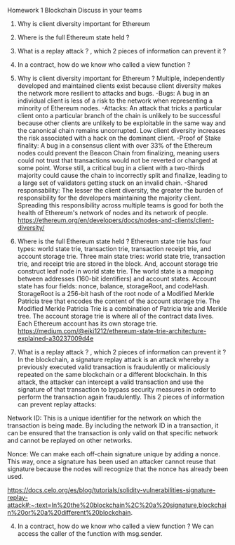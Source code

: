 Homework 1
Blockchain
Discuss in your teams

1. Why is client diversity important for Ethereum
2. Where is the full Ethereum state held ?
3. What is a replay attack ? , which 2 pieces of information can prevent it ?
4. In a contract, how do we know who called a view function ?

1. Why is client diversity important for Ethereum ?
Multiple, independently developed and maintained clients exist because client diversity makes the network more resilient to attacks and bugs.
-Bugs: A bug in an individual client is less of a risk to the network when representing a minority of Ethereum nodes.
-Attacks: An attack that tricks a particular client onto a particular branch of the chain is unlikely to be successful because other clients are unlikely to be exploitable in the same way and the canonical chain remains uncorrupted. Low client diversity increases the risk associated with a hack on the dominant client.
-Proof of Stake finality: A bug in a consensus client with over 33% of the Ethereum nodes could prevent the Beacon Chain from finalizing, meaning users could not trust that transactions would not be reverted or changed at some point. 
Worse still, a critical bug in a client with a two-thirds majority could cause the chain to incorrectly split and finalize, leading to a large set of validators getting stuck on an invalid chain.
-Shared responsability: The lesser the client diversity, the greater the burden of responsibility for the developers maintaining the majority client. Spreading this responsibility across multiple teams is good for both the health of Ethereum's network of nodes and its network of people.
https://ethereum.org/en/developers/docs/nodes-and-clients/client-diversity/




2. Where is the full Ethereum state held ?
Ethereum state trie has four types: world state trie, transaction trie, transaction receipt trie, and account storage trie.
Three main state tries: world state trie, transaction trie, and receipt trie are stored in the block. And, account storage trie construct leaf node in world state trie.
The world state is a mapping between addresses (160-bit identifiers) and account states.
Account state has four fields: nonce, balance, storageRoot, and codeHash.
StorageRoot is a 256-bit hash of the root node of a Modified Merkle Patricia tree that encodes the content of the account storage trie.
The Modified Merkle Patricia Trie is a combination of Patricia trie and Merkle tree.
The account storage trie is where all of the contract data lives. Each Ethereum account has its own storage trie.
https://medium.com/@eiki1212/ethereum-state-trie-architecture-explained-a30237009d4e


3. What is a replay attack ? , which 2 pieces of information can prevent it ?
In the blockchain, a signature replay attack is an attack whereby a previously executed valid transaction is fraudulently or maliciously repeated on the same blockchain or a different blockchain. In this attack, the attacker can intercept a valid transaction and use the signature of that transaction to bypass security measures in order to perform the transaction again fraudulently.
This 2 pieces of information can prevent replay attacks:

Network ID: This is a unique identifier for the network on which the transaction is being made. By including the network ID in a transaction, it can be ensured that the transaction is only valid on that specific network and cannot be replayed on other networks.

Nonce: We can make each off-chain signature unique by adding a nonce. This way, once a signature has been used an attacker cannot reuse that signature because the nodes will recognize that the nonce has already been used.

https://docs.celo.org/es/blog/tutorials/solidity-vulnerabilities-signature-replay-attack#:~:text=In%20the%20blockchain%2C%20a%20signature,blockchain%20or%20a%20different%20blockchain.


4. In a contract, how do we know who called a view function ?
We can access the caller of the function with msg.sender.